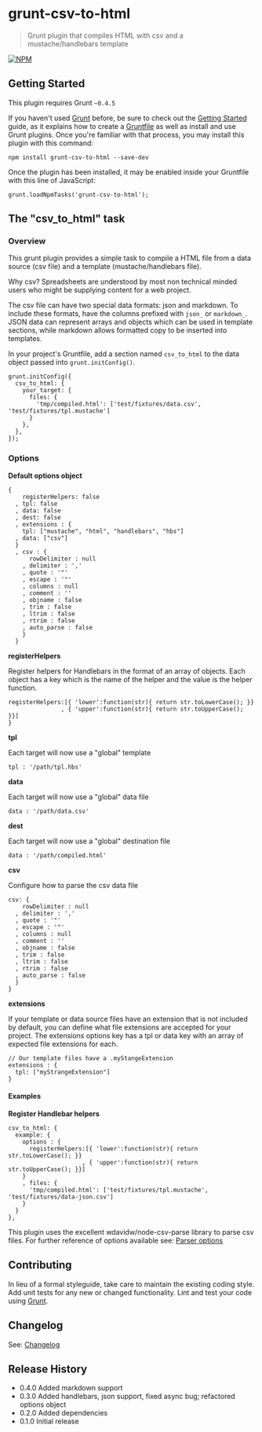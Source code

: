 # grunt-csv-to-html

> Grunt plugin that compiles HTML with csv and a mustache/handlebars template

[![NPM](https://nodei.co/npm/grunt-csv-to-html.png?downloads=true&stars=true)](https://nodei.co/npm/grunt-csv-to-html)

## Getting Started
This plugin requires Grunt `~0.4.5`

If you haven't used [Grunt](http://gruntjs.com/) before, be sure to check out the [Getting Started](http://gruntjs.com/getting-started) guide, as it explains how to create a [Gruntfile](http://gruntjs.com/sample-gruntfile) as well as install and use Grunt plugins. Once you're familiar with that process, you may install this plugin with this command:

`npm install grunt-csv-to-html --save-dev`

Once the plugin has been installed, it may be enabled inside your Gruntfile with this line of JavaScript:

`grunt.loadNpmTasks('grunt-csv-to-html');`

## The "csv_to_html" task

### Overview
This grunt plugin provides a simple task to compile a HTML file from a data source (csv file) and a template (mustache/handlebars file).

Why csv? Spreadsheets are understood by most non technical minded users who might be supplying content for a web project. 

The csv file can have two special data formats: json and markdown. To include these formats, have the columns prefixed with `json_` or `markdown_`. JSON data can represent arrays and objects which can be used in template sections, while markdown allows formatted copy to be inserted into templates.

In your project's Gruntfile, add a section named `csv_to_html` to the data object passed into `grunt.initConfig()`.

    grunt.initConfig({
      csv_to_html: {
        your_target: {
          files: {
            'tmp/compiled.html': ['test/fixtures/data.csv', 'test/fixtures/tpl.mustache']
          }
        },
      },
    });

### Options

**Default options object**

    {
        registerHelpers: false
      , tpl: false
      , data: false
      , dest: false
      , extensions : {
        tpl: ["mustache", "html", "handlebars", "hbs"]
      , data: ["csv"]
      }
      , csv : {
          rowDelimiter : null
        , delimiter : ','
        , quote : '"'
        , escape : '"'
        , columns : null
        , comment : ''
        , objname : false
        , trim : false
        , ltrim : false
        , rtrim : false
        , auto_parse : false
        }
      }

**registerHelpers**

Register helpers for Handlebars in the format of an array of objects. Each object has a key which is the name of the helper and the value is the helper function.

    registerHelpers:[{ 'lower':function(str){ return str.toLowerCase(); }}
                   , { 'upper':function(str){ return str.toUpperCase(); }}]
    }

**tpl**

Each target will now use a "global" template

    tpl : '/path/tpl.hbs'

**data**

Each target will now use a "global" data file

    data : '/path/data.csv'

**dest**

Each target will now use a "global" destination file

    data : '/path/compiled.html'

**csv**

Configure how to parse the csv data file

    csv: {
        rowDelimiter : null
      , delimiter : ','
      , quote : '"'
      , escape : '"'
      , columns : null
      , comment : ''
      , objname : false
      , trim : false
      , ltrim : false
      , rtrim : false
      , auto_parse : false
      }
    }

**extensions**

If your template or data source files have an extension that is not included by default, you can define what file extensions are accepted for your project. The extensions options key has a tpl or data key with an array of expected file extensions for each.

    // Our template files have a .myStangeExtension
    extensions : {
      tpl: ["myStrangeExtension"]
    }

#### Examples

**Register Handlebar helpers**
    
    csv_to_html: {
      example: {
        options : {
          registerHelpers:[{ 'lower':function(str){ return str.toLowerCase(); }}
                         , { 'upper':function(str){ return str.toUpperCase(); }}]
        }
        , files: {
          'tmp/compiled.html': ['test/fixtures/tpl.mustache', 'test/fixtures/data-json.csv']
        }
      }
    },

This plugin uses the excellent wdavidw/node-csv-parse library to parse csv files.
For further reference of options available see: [Parser options](https://github.com/wdavidw/node-csv-parse#parser-options)


## Contributing
In lieu of a formal styleguide, take care to maintain the existing coding style. Add unit tests for any new or changed functionality. Lint and test your code using [Grunt](http://gruntjs.com/).

## Changelog

See: [Changelog](https://github.com/bencooling/csv-to-html/blob/master/CHANGELOG.md)

## Release History

* 0.4.0 Added markdown support
* 0.3.0 Added handlebars, json support, fixed async bug; refactored options object 
* 0.2.0 Added dependencies
* 0.1.0 Initial release
